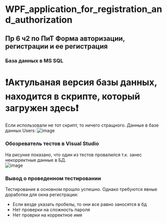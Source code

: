 # WPF_application_for_registration_and_authorization
## Пр 6 ч2 по ПиТ Форма авторизации, регистрации и ее регистрация

### База данных в MS SQL
# **❗Актульаная версия базы данных, находится в скрипте, который загружен здесь❗**

Если использовали не тот скрипт, то ничего стращного.
Данные в базе данных Users:
![image](https://github.com/user-attachments/assets/9a1415c6-5718-47a7-9c95-8a8ed740ec5f)

### Обозреватель тестов в Visual Studio
На рисунке показано, что один из тестов провалился т.к. занес некорректные данные в БД.  
![image](https://github.com/user-attachments/assets/dd3239c5-cc9f-4aa2-a02f-72078dd68ae5)

### Вывод о проведенном тестировании
Тестирование в основном прошло успешно. Однако требуются явные доработки для окна регистрации:
- Если везде указать пробелы, то они все равно заносятся в бд
- Нет проверки на сложность пароля
- Нет проврки на корректное имя

